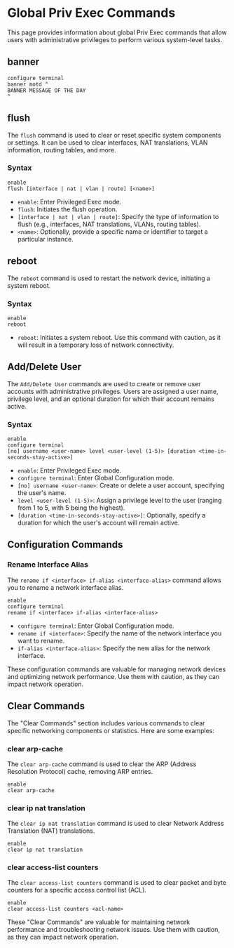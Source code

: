 # Global Priv Exec Commands

This page provides information about global Priv Exec commands that allow users with administrative privileges to perform various system-level tasks.

## banner

```shell
configure terminal
banner motd ^
BANNER MESSAGE OF THE DAY
^

```

## flush

The `flush` command is used to clear or reset specific system components or settings. It can be used to clear interfaces, NAT translations, VLAN information, routing tables, and more.

### Syntax

```shell
enable
flush [interface | nat | vlan | route] [<name>]
```

- `enable`: Enter Privileged Exec mode.
- `flush`: Initiates the flush operation.
- `[interface | nat | vlan | route]`: Specify the type of information to flush (e.g., interfaces, NAT translations, VLANs, routing tables).
- `<name>`: Optionally, provide a specific name or identifier to target a particular instance.

## reboot

The `reboot` command is used to restart the network device, initiating a system reboot.

### Syntax

```shell
enable
reboot
```

- `reboot`: Initiates a system reboot. Use this command with caution, as it will result in a temporary loss of network connectivity.

## Add/Delete User

The `Add/Delete User` commands are used to create or remove user accounts with administrative privileges. Users are assigned a user name, privilege level, and an optional duration for which their account remains active.

### Syntax

```shell
enable
configure terminal
[no] username <user-name> level <user-level (1-5)> [duration <time-in-seconds-stay-active>]
```

- `enable`: Enter Privileged Exec mode.
- `configure terminal`: Enter Global Configuration mode.
- `[no] username <user-name>`: Create or delete a user account, specifying the user's name.
- `level <user-level (1-5)>`: Assign a privilege level to the user (ranging from 1 to 5, with 5 being the highest).
- `[duration <time-in-seconds-stay-active>]`: Optionally, specify a duration for which the user's account will remain active.


## Configuration Commands

### Rename Interface Alias

The `rename if <interface> if-alias <interface-alias>` command allows you to rename a network interface alias.

```shell
enable
configure terminal
rename if <interface> if-alias <interface-alias>
```

- `configure terminal`: Enter Global Configuration mode.
- `rename if <interface>`: Specify the name of the network interface you want to rename.
- `if-alias <interface-alias>`: Specify the new alias for the network interface.

These configuration commands are valuable for managing network devices and optimizing network performance. Use them with caution, as they can impact network operation.

## Clear Commands

The "Clear Commands" section includes various commands to clear specific networking components or statistics. Here are some examples:

### clear arp-cache

The `clear arp-cache` command is used to clear the ARP (Address Resolution Protocol) cache, removing ARP entries.

```shell
enable
clear arp-cache
```

### clear ip nat translation

The `clear ip nat translation` command is used to clear Network Address Translation (NAT) translations.

```shell
enable
clear ip nat translation
```

### clear access-list counters

The `clear access-list counters` command is used to clear packet and byte counters for a specific access control list (ACL).

```shell
enable
clear access-list counters <acl-name>
```

These "Clear Commands" are valuable for maintaining network performance and troubleshooting network issues. Use them with caution, as they can impact network operation.